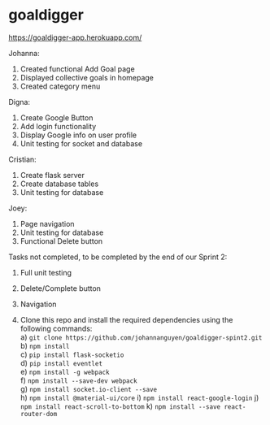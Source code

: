 # goaldigger
https://goaldigger-app.herokuapp.com/

Johanna:
  1. Created functional Add Goal page
  2. Displayed collective goals in homepage
  3. Created category menu
  
Digna:
  1. Create Google Button
  2. Add login functionality
  3. Display Google info on user profile
  4. Unit testing for socket and database
  
Cristian:
  1. Create flask server
  2. Create database tables
  3. Unit testing for database
  
Joey:
  1. Page navigation
  2. Unit testing for database
  3. Functional Delete button
  
Tasks not completed, to be completed by the end of our Sprint 2:
  1. Full unit testing
  2. Delete/Complete button
  3. Navigation


1. Clone this repo and install the required dependencies using the following commands:<br>
  a) `git clone https://github.com/johannanguyen/goaldigger-spint2.git`<br>
  b) `npm install`  
  c) `pip install flask-socketio`  
  d) `pip install eventlet`  
  e) `npm install -g webpack`  
  f) `npm install --save-dev webpack`  
  g) `npm install socket.io-client --save`  
  h) `npm install @material-ui/core`
  i) `npm install react-google-login`
  j) `npm install react-scroll-to-bottom`
  k) `npm install --save react-router-dom`
